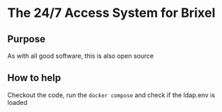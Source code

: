 # The 24/7 Access System for Brixel

## Purpose

As with all good software, this is also open source

## How to help

Checkout the code, run the `docker compose` and check if the ldap.env is loaded
